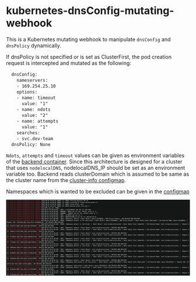 # kubernetes-dnsConfig-mutating-webhook
This is a Kubernetes mutating webhook to manipulate `dnsConfig` and `dnsPolicy` dynamically.

If dnsPolicy is not specified or is set as ClusterFirst, the pod creation request is intercepted and mutated as the following:

```
  dnsConfig:
    nameservers:
    - 169.254.25.10
    options:
    - name: timeout
      value: "1"
    - name: ndots
      value: "2"
    - name: attempts
      value: "1"
    searches:
    - svc.dev-team
  dnsPolicy: None
```

`Ndots`, `attempts` and `timeout` values can be given as environment variables of the [backend container](kubernetes-manifests/webhook-mutation-deployment.yml). Since this architecture is designed for a cluster that uses `nodelocalDNS`, nodelocalDNS_IP should be set as an environment variable too. Backend reads clusterDomain which is assumed to be same as the cluster name from the [cluster-info configmap](kubernetes-manifests/cluster-info.yml). 

Namespaces which is wanted to be excluded can be given in the [configmap](kubernetes-manifests/mutating-webhook-cm.yml)

![logs](resources/image01.png)